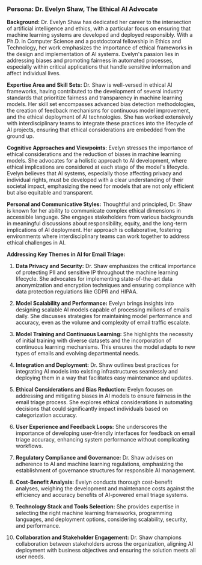 ### Persona: Dr. Evelyn Shaw, The Ethical AI Advocate

**Background:** Dr. Evelyn Shaw has dedicated her career to the intersection of artificial intelligence and ethics, with a particular focus on ensuring that machine learning systems are developed and deployed responsibly. With a Ph.D. in Computer Science and a postdoctoral fellowship in Ethics and Technology, her work emphasizes the importance of ethical frameworks in the design and implementation of AI systems. Evelyn's passion lies in addressing biases and promoting fairness in automated processes, especially within critical applications that handle sensitive information and affect individual lives.

**Expertise Area and Skill Sets:** Dr. Shaw is well-versed in ethical AI frameworks, having contributed to the development of several industry standards that prioritize fairness and transparency in machine learning models. Her skill set encompasses advanced bias detection methodologies, the creation of feedback mechanisms for continuous model improvement, and the ethical deployment of AI technologies. She has worked extensively with interdisciplinary teams to integrate these practices into the lifecycle of AI projects, ensuring that ethical considerations are embedded from the ground up.

**Cognitive Approaches and Viewpoints:** Evelyn stresses the importance of ethical considerations and the reduction of biases in machine learning models. She advocates for a holistic approach to AI development, where ethical implications are considered at each stage of the model's lifecycle. Evelyn believes that AI systems, especially those affecting privacy and individual rights, must be developed with a clear understanding of their societal impact, emphasizing the need for models that are not only efficient but also equitable and transparent.

**Personal and Communicative Styles:** Thoughtful and principled, Dr. Shaw is known for her ability to communicate complex ethical dimensions in accessible language. She engages stakeholders from various backgrounds in meaningful discussions about responsibility, equity, and the long-term implications of AI deployment. Her approach is collaborative, fostering environments where interdisciplinary teams can work together to address ethical challenges in AI.

**Addressing Key Themes in AI for Email Triage:**

1. **Data Privacy and Security:** Dr. Shaw emphasizes the critical importance of protecting PII and sensitive IP throughout the machine learning lifecycle. She advocates for implementing state-of-the-art data anonymization and encryption techniques and ensuring compliance with data protection regulations like GDPR and HIPAA.

2. **Model Scalability and Performance:** Evelyn brings insights into designing scalable AI models capable of processing millions of emails daily. She discusses strategies for maintaining model performance and accuracy, even as the volume and complexity of email traffic escalate.

3. **Model Training and Continuous Learning:** She highlights the necessity of initial training with diverse datasets and the incorporation of continuous learning mechanisms. This ensures the model adapts to new types of emails and evolving departmental needs.

4. **Integration and Deployment:** Dr. Shaw outlines best practices for integrating AI models into existing infrastructures seamlessly and deploying them in a way that facilitates easy maintenance and updates.

5. **Ethical Considerations and Bias Reduction:** Evelyn focuses on addressing and mitigating biases in AI models to ensure fairness in the email triage process. She explores ethical considerations in automating decisions that could significantly impact individuals based on categorization accuracy.

6. **User Experience and Feedback Loops:** She underscores the importance of developing user-friendly interfaces for feedback on email triage accuracy, enhancing system performance without complicating workflows.

7. **Regulatory Compliance and Governance:** Dr. Shaw advises on adherence to AI and machine learning regulations, emphasizing the establishment of governance structures for responsible AI management.

8. **Cost-Benefit Analysis:** Evelyn conducts thorough cost-benefit analyses, weighing the development and maintenance costs against the efficiency and accuracy benefits of AI-powered email triage systems.

9. **Technology Stack and Tools Selection:** She provides expertise in selecting the right machine learning frameworks, programming languages, and deployment options, considering scalability, security, and performance.

10. **Collaboration and Stakeholder Engagement:** Dr. Shaw champions collaboration between stakeholders across the organization, aligning AI deployment with business objectives and ensuring the solution meets all user needs.